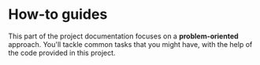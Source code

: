 How-to guides
===============

This part of the project documentation focuses on a **problem-oriented** approach. You'll tackle common tasks that you might have, with the help of the code provided in this project.

